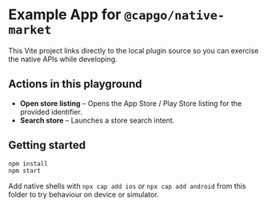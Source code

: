 # Example App for `@capgo/native-market`

This Vite project links directly to the local plugin source so you can exercise the native APIs while developing.

## Actions in this playground

- **Open store listing** – Opens the App Store / Play Store listing for the provided identifier.
- **Search store** – Launches a store search intent.

## Getting started

```bash
npm install
npm start
```

Add native shells with `npx cap add ios` or `npx cap add android` from this folder to try behaviour on device or simulator.
